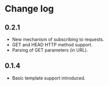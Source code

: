 # Change log

## 0.2.1

* New mechanism of subscribing to requests.
* GET and HEAD HTTP method support.
* Parsing of GET parameters (in URL).

## 0.1.4

* Basic template support introduced.
